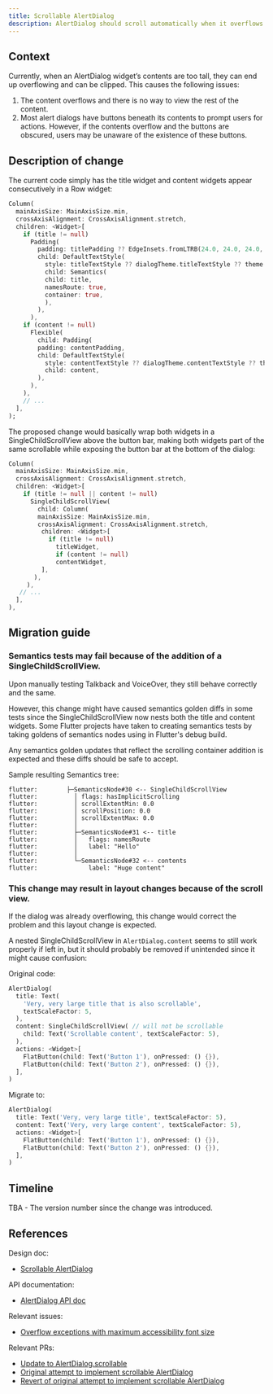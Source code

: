 ```yaml
---
title: Scrollable AlertDialog
description: AlertDialog should scroll automatically when it overflows.
---
```


## Context

Currently, when an AlertDialog widget’s contents are too tall, they can end up
overflowing and can be clipped. This causes the following issues:

1. The content overflows and there is no way to view the rest of the content.
2. Most alert dialogs have buttons beneath its contents to prompt users for
actions. However, if the contents overflow and the buttons are obscured, users
may be unaware of the existence of these buttons.

## Description of change

The current code simply has the title widget and content widgets appear consecutively in a Row widget:

```dart
Column(
  mainAxisSize: MainAxisSize.min,
  crossAxisAlignment: CrossAxisAlignment.stretch,
  children: <Widget>[
    if (title != null)
      Padding(
        padding: titlePadding ?? EdgeInsets.fromLTRB(24.0, 24.0, 24.0, content == null ? 20.0 : 0.0),
        child: DefaultTextStyle(
          style: titleTextStyle ?? dialogTheme.titleTextStyle ?? theme.textTheme.title,
          child: Semantics(
          child: title,
          namesRoute: true,
          container: true,
          ),
        ),
      ),
    if (content != null)
      Flexible(
        child: Padding(
        padding: contentPadding,
        child: DefaultTextStyle(
          style: contentTextStyle ?? dialogTheme.contentTextStyle ?? theme.textTheme.subhead,
          child: content,
        ),
      ),
    ),
    // ...
  ],
);
```

The proposed change would basically wrap both widgets in a
SingleChildScrollView above the button bar, making both
widgets part of the same scrollable while exposing the
button bar at the bottom of the dialog:

```dart
Column(
  mainAxisSize: MainAxisSize.min,
  crossAxisAlignment: CrossAxisAlignment.stretch,
  children: <Widget>[
    if (title != null || content != null)
      SingleChildScrollView(
        child: Column(
        mainAxisSize: MainAxisSize.min,
        crossAxisAlignment: CrossAxisAlignment.stretch,
         children: <Widget>[
           if (title != null)
             titleWidget,
             if (content != null)
             contentWidget,
         ],
       ),
     ),
   // ...
  ],
),
```

## Migration guide

### Semantics tests may fail because of the addition of a SingleChildScrollView.

Upon manually testing Talkback and VoiceOver, they still behave correctly and
the same.

However, this change might have caused semantics golden diffs in some tests
since the SingleChildScrollView now nests both the title and content widgets.
Some Flutter projects have taken to creating semantics tests by taking goldens
of semantics nodes using in Flutter's debug build.

Any semantics golden updates that reflect the scrolling container addition
is expected and these diffs should be safe to accept.

Sample resulting Semantics tree:

```
flutter:        ├─SemanticsNode#30 <-- SingleChildScrollView
flutter:          │ flags: hasImplicitScrolling
flutter:          │ scrollExtentMin: 0.0
flutter:          │ scrollPosition: 0.0
flutter:          │ scrollExtentMax: 0.0
flutter:          │
flutter:          ├─SemanticsNode#31 <-- title
flutter:          │   flags: namesRoute
flutter:          │   label: "Hello"
flutter:          │
flutter:          └─SemanticsNode#32 <-- contents
flutter:              label: "Huge content"
```

### This change may result in layout changes because of the scroll view.

If the dialog was already overflowing, this change would correct the problem
and this layout change is expected.

A nested SingleChildScrollView in `AlertDialog.content` seems to still work
properly if left in, but it should probably be removed if unintended since
it might cause confusion:

Original code:
```dart
AlertDialog(
  title: Text(
    'Very, very large title that is also scrollable',
    textScaleFactor: 5,
  ),
  content: SingleChildScrollView( // will not be scrollable
    child: Text('Scrollable content', textScaleFactor: 5),
  ),
  actions: <Widget>[
    FlatButton(child: Text('Button 1'), onPressed: () {}),
    FlatButton(child: Text('Button 2'), onPressed: () {}),
  ],
)
```

Migrate to:
```dart
AlertDialog(
  title: Text('Very, very large title', textScaleFactor: 5),
  content: Text('Very, very large content', textScaleFactor: 5),
  actions: <Widget>[
    FlatButton(child: Text('Button 1'), onPressed: () {}),
    FlatButton(child: Text('Button 2'), onPressed: () {}),
  ],
)
```

## Timeline

TBA - The version number since the change was introduced.

## References

Design doc:
* [Scrollable AlertDialog](/go/scrollable-alert-dialog)

API documentation:
* [AlertDialog API doc](https://api.flutter.dev/flutter/material/AlertDialog-class.html)

Relevant issues:
* [Overflow exceptions with maximum accessibility font size](https://github.com/flutter/flutter/issues/42696)

Relevant PRs:
* [Update to AlertDialog.scrollable](https://github.com/flutter/flutter/pull/45079)
* [Original attempt to implement scrollable AlertDialog](https://github.com/flutter/flutter/pull/43226)
* [Revert of original attempt to implement scrollable AlertDialog](https://github.com/flutter/flutter/pull/44003)
